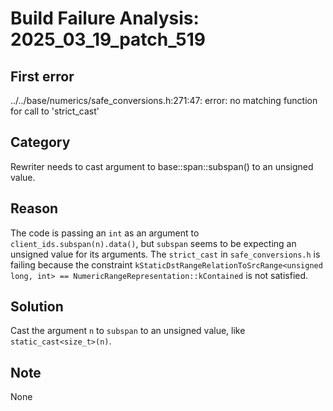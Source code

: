 # Build Failure Analysis: 2025_03_19_patch_519

## First error

../../base/numerics/safe_conversions.h:271:47: error: no matching function for call to 'strict_cast'

## Category
Rewriter needs to cast argument to base::span::subspan() to an unsigned value.

## Reason
The code is passing an `int` as an argument to `client_ids.subspan(n).data()`, but `subspan` seems to be expecting an unsigned value for its arguments.  The `strict_cast` in `safe_conversions.h` is failing because the constraint `kStaticDstRangeRelationToSrcRange<unsigned long, int> == NumericRangeRepresentation::kContained` is not satisfied.

## Solution
Cast the argument `n` to `subspan` to an unsigned value, like `static_cast<size_t>(n)`.

## Note
None